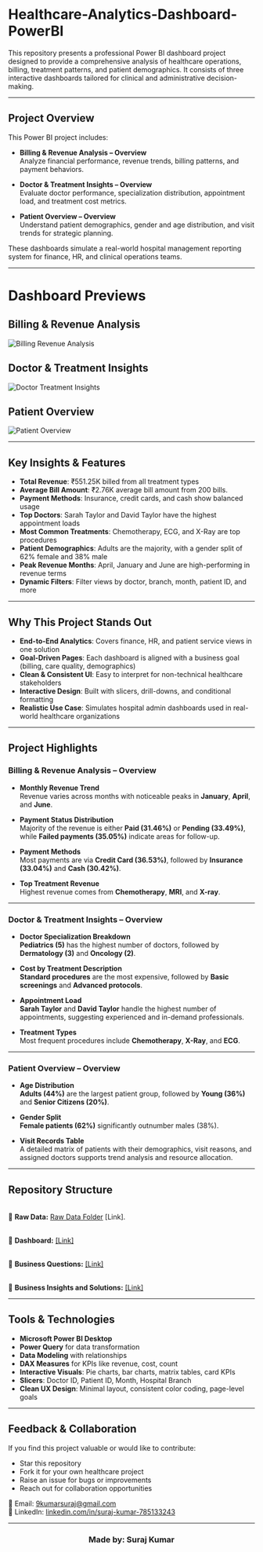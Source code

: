 # Healthcare-Analytics-Dashboard-PowerBI
This repository presents a professional Power BI dashboard project designed to provide a comprehensive analysis of healthcare operations, billing, treatment patterns, and patient demographics. It consists of three interactive dashboards tailored for clinical and administrative decision-making.

---

##  Project Overview

This Power BI project includes:

- **Billing & Revenue Analysis – Overview**  
  Analyze financial performance, revenue trends, billing patterns, and payment behaviors.

- **Doctor & Treatment Insights – Overview**  
  Evaluate doctor performance, specialization distribution, appointment load, and treatment cost metrics.

- **Patient Overview – Overview**  
  Understand patient demographics, gender and age distribution, and visit trends for strategic planning.

These dashboards simulate a real-world hospital management reporting system for finance, HR, and clinical operations teams.

---

#  Dashboard Previews

##   **Billing & Revenue Analysis**
![Billing   Revenue Analysis](https://github.com/user-attachments/assets/aed68e7e-1137-4277-8613-00f5d615a519)

##  **Doctor & Treatment Insights**  
![Doctor   Treatment Insights](https://github.com/user-attachments/assets/f6878b3a-5952-4570-8835-ffb085284e5d)

##  **Patient Overview**  
![Patient Overview](https://github.com/user-attachments/assets/6ee9c373-0d3d-449f-aee5-9eac3aa85842)


---

##  Key Insights & Features

-  **Total Revenue**: ₹551.25K billed from all treatment types  
-  **Average Bill Amount**:  ₹2.76K average bill amount from 200 bills.
-  **Payment Methods**: Insurance, credit cards, and cash show balanced usage  
-  **Top Doctors**: Sarah Taylor and David Taylor have the highest appointment loads  
-  **Most Common Treatments**: Chemotherapy, ECG, and X-Ray are top procedures  
-  **Patient Demographics**: Adults are the majority, with a gender split of 62% female and 38% male  
-  **Peak Revenue Months**: April, January and June are high-performing in revenue terms  
-  **Dynamic Filters**: Filter views by doctor, branch, month, patient ID, and more

---

##  Why This Project Stands Out

- **End-to-End Analytics**: Covers finance, HR, and patient service views in one solution  
- **Goal-Driven Pages**: Each dashboard is aligned with a business goal (billing, care quality, demographics)  
- **Clean & Consistent UI**: Easy to interpret for non-technical healthcare stakeholders  
- **Interactive Design**: Built with slicers, drill-downs, and conditional formatting  
- **Realistic Use Case**: Simulates hospital admin dashboards used in real-world healthcare organizations

---

##  Project Highlights

###  Billing & Revenue Analysis – Overview

- **Monthly Revenue Trend**  
  Revenue varies across months with noticeable peaks in **January**, **April**, and **June**.

- **Payment Status Distribution**  
  Majority of the revenue is either **Paid (31.46%)** or **Pending (33.49%)**, while **Failed payments (35.05%)** indicate areas for follow-up.

- **Payment Methods**  
  Most payments are via **Credit Card (36.53%)**, followed by **Insurance (33.04%)** and **Cash (30.42%)**.

- **Top Treatment Revenue**  
  Highest revenue comes from **Chemotherapy**, **MRI**, and **X-ray**.

---

###  Doctor & Treatment Insights – Overview

- **Doctor Specialization Breakdown**  
  **Pediatrics (5)** has the highest number of doctors, followed by **Dermatology (3)** and **Oncology (2)**.

- **Cost by Treatment Description**  
  **Standard procedures** are the most expensive, followed by **Basic screenings** and **Advanced protocols**.

- **Appointment Load**  
  **Sarah Taylor** and **David Taylor** handle the highest number of appointments, suggesting experienced and in-demand professionals.

- **Treatment Types**  
  Most frequent procedures include **Chemotherapy**, **X-Ray**, and **ECG**.

---

###  Patient Overview – Overview

- **Age Distribution**  
  **Adults (44%)** are the largest patient group, followed by **Young (36%)** and **Senior Citizens (20%)**.

- **Gender Split**  
  **Female patients (62%)** significantly outnumber males (38%).

- **Visit Records Table**  
  A detailed matrix of patients with their demographics, visit reasons, and assigned doctors supports trend analysis and resource allocation.

---

##  Repository Structure

 <br> 🔗 **Raw Data:** [Raw Data Folder](https://github.com/your-username/your-repo/blob/main/Healthcare%20Dashboard/Raw_Data)
  [Link].<br/>

<br> 🔗 **Dashboard:** <a href="https://drive.google.com/file/d/1ltpPK7oGsglmwSDH0E-5Y3L5ict6UYVD/view?usp=drive_link"> [Link]</a> <br/>
  
<br> 🔗 **Business Questions:** <a href="https://drive.google.com/file/d/1gOXQ6g2C2vuZklOSehTZrn8nA_zt1T-_/view?usp=drive_link"> [Link]</a> <br/>

<br> 🔗 **Business Insights and Solutions:** <a href="https://drive.google.com/file/d/1ZP9STz4c31ytIE-eERo8yR7Bkr8GR22y/view?usp=drive_link"> [Link]</a> <br/>


---

##  Tools & Technologies

- **Microsoft Power BI Desktop**
- **Power Query** for data transformation
- **Data Modeling** with relationships
- **DAX Measures** for KPIs like revenue, cost, count
- **Interactive Visuals**: Pie charts, bar charts, matrix tables, card KPIs
- **Slicers**: Doctor ID, Patient ID, Month, Hospital Branch
- **Clean UX Design**: Minimal layout, consistent color coding, page-level goals

---

##  Feedback & Collaboration

If you find this project valuable or would like to contribute:
-  Star this repository
-  Fork it for your own healthcare project
-  Raise an issue for bugs or improvements
-  Reach out for collaboration opportunities

📧 Email: [9kumarsuraj@gmail.com](mailto:9kumarsuraj@gmail.com)  
🔗 LinkedIn: [linkedin.com/in/suraj-kumar-785133243](https://www.linkedin.com/in/suraj-kumar-785133243)

---

<h3 align="center">Made by: Suraj Kumar</h3>


